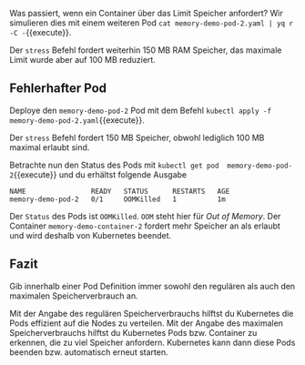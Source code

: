Was passiert, wenn ein Container über das Limit Speicher anfordert? Wir simulieren
dies mit einem weiteren Pod `cat memory-demo-pod-2.yaml | yq r -C -`{{execute}}.

Der `stress` Befehl fordert weiterhin 150 MB RAM Speicher,
das maximale Limit wurde aber auf 100 MB reduziert.

## Fehlerhafter Pod

Deploye den `memory-demo-pod-2` Pod mit dem Befehl 
`kubectl apply -f memory-demo-pod-2.yaml`{{execute}}.

Der `stress` Befehl fordert 150 MB Speicher, obwohl lediglich 100 MB maximal erlaubt sind.

Betrachte nun den Status des Pods mit `kubectl get pod  memory-demo-pod-2`{{execute}} und
du erhältst folgende Ausgabe

```
NAME                READY   STATUS      RESTARTS   AGE
memory-demo-pod-2   0/1     OOMKilled   1          1m
```

Der `Status` des Pods ist `OOMKilled`. `OOM` steht hier für _Out of Memory_.
Der Container `memory-demo-container-2` fordert mehr Speicher an als erlaubt 
und wird deshalb von Kubernetes beendet.

## Fazit

Gib innerhalb einer Pod Definition immer sowohl den regulären als auch den maximalen
Speicherverbrauch an.

Mit der Angabe des regulären Speicherverbrauchs hilftst du Kubernetes die Pods
effizient auf die Nodes zu verteilen. Mit der Angabe des maximalen Speicherverbrauchs
hilftst du Kubernetes Pods bzw. Container zu erkennen, die zu viel Speicher anfordern.
Kubernetes kann dann diese Pods beenden bzw. automatisch erneut starten.
 